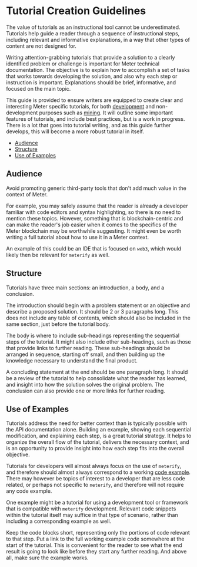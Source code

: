 # Tutorial Creation Guidelines

The value of tutorials as an instructional tool cannot be underestimated. Tutorials help guide a reader through a sequence of instructional steps, including relevant and informative explanations, in a way that other types of content are not designed for.

Writing attention-grabbing tutorials that provide a solution to a clearly identified problem or challenge is important for Meter technical documentation. The objective is to explain how to accomplish a set of tasks that works towards developing the solution, and also why each step or instruction is important. Explanations should be brief, informative, and focused on the main topic.

This guide is provided to ensure writers are equipped to create clear and interesting Meter specific tutorials, for both [development](../../meter-dapp-tutorials.md) and non-development purposes such as [mining](../../../mining/meter-mining-guide.md). It will outline some important features of tutorials, and include best practices, but is a work in progress. There is a lot that goes into tutorial writing, and as this guide further develops, this will become a more robust tutorial in itself.

* [Audience](https://docs.meter.io/contributing/tutorials-guidelines.html#audience)
* [Structure](https://docs.meter.io/contributing/tutorials-guidelines.html#structure)
* [Use of Examples](https://docs.meter.io/contributing/tutorials-guidelines.html#use-of-examples)

## Audience

Avoid promoting generic third-party tools that don't add much value in the context of Meter. 

For example, you may safely assume that the reader is already a developer familiar with code editors and syntax highlighting, so there is no need to mention these topics. However, something that is blockchain-centric and can make the reader's job easier when it comes to the specifics of the Meter blockchain may be worthwhile suggesting. It might even be worth writing a full tutorial about how to use it in a Meter context. 

An example of this could be an IDE that is focused on `web3`, which would likely then be relevant for `meterify` as well.

## Structure

Tutorials have three main sections: an introduction, a body, and a conclusion. 

The introduction should begin with a problem statement or an objective and describe a proposed solution. It should be 2 or 3 paragraphs long. This does not include any table of contents, which should also be included in the same section, just before the tutorial body.

The body is where to include sub-headings representing the sequential steps of the tutorial. It might also include other sub-headings, such as those that provide links to further reading. These sub-headings should be arranged in sequence, starting off small, and then building up the knowledge necessary to understand the final product.

A concluding statement at the end should be one paragraph long. It should be a review of the tutorial to help consolidate what the reader has learned, and insight into how the solution solves the original problem. The conclusion can also provide one or more links for further reading.

## Use of Examples

Tutorials address the need for better context than is typically possible with the API documentation alone. Building an example, showing each sequential modification, and explaining each step, is a great tutorial strategy. It helps to organize the overall flow of the tutorial, delivers the necessary context, and is an opportunity to provide insight into how each step fits into the overall objective.

Tutorials for developers will almost always focus on the use of `meterify`, and therefore should almost always correspond to a working [code example](code-example-guidelines.md). There may however be topics of interest to a developer that are less code related, or perhaps not specific to `meterify`, and therefore will not require any code example. 

One example might be a tutorial for using a development tool or framework that is compatible with `meterify` development. Relevant code snippets within the tutorial itself may suffice in that type of scenario, rather than including a corresponding example as well.

Keep the code blocks short, representing only the portions of code relevant to that step. Put a link to the full working example code somewhere at the start of the tutorial. This is convenient for the reader to see what the end result is going to look like before they start any further reading. And above all, make sure the example works.

